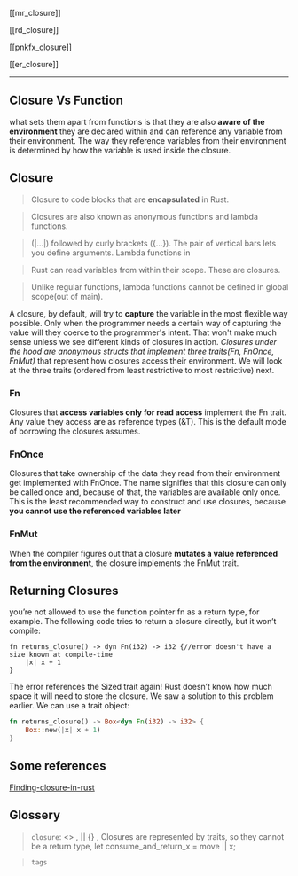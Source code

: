 
[[mr_closure]]

[[rd_closure]]

[[pnkfx_closure]]

[[er_closure]]

---

## Closure Vs Function
what sets them apart from functions is that they are also **aware of the environment** they are declared within and can reference any variable from their environment. The way they reference variables from their environment is determined by how the variable is used inside the closure.

## Closure

> Closure to code blocks that are **encapsulated** in Rust.

> Closures are also known as anonymous functions and lambda functions. 

> (|...|) followed by curly brackets ({...}). The pair of vertical bars lets you define arguments. Lambda functions in 

> Rust can read variables from within their scope. These are closures.

> Unlike regular functions, lambda functions cannot be defined in global scope(out of main).

A closure, by default, will try to **capture** the variable in the most flexible way possible. Only when the programmer needs a certain way of capturing the value will they coerce to the programmer's intent. That won't make much sense unless we see different kinds of closures in action. *Closures under the hood are anonymous structs that implement three traits(Fn, FnOnce, FnMut)* that represent how closures access their environment. We will look at the three traits (ordered from least restrictive to most restrictive) next.

### Fn
Closures that **access variables only for read access** implement the Fn trait. Any value they access are as reference types (&T). This is the default mode of borrowing the closures assumes.

### FnOnce
Closures that take ownership of the data they read from their environment get implemented with FnOnce. The name signifies that this closure can only be called once and, because of that, the variables are available only once. This is the least recommended way to construct and use closures, because **you cannot use the referenced variables later**

### FnMut
When the compiler figures out that a closure **mutates a value referenced from the environment**, the closure implements the FnMut trait.

## Returning Closures
you’re not allowed to use the function pointer fn as a return type, for example.
The following code tries to return a closure directly, but it won’t compile:
```rust,compile_fail,no_run
fn returns_closure() -> dyn Fn(i32) -> i32 {//error doesn't have a size known at compile-time
    |x| x + 1
}
```

The error references the Sized trait again! Rust doesn’t know how much space it will need to store the closure. We saw a solution to this problem earlier. We can use a trait object:

```rust
fn returns_closure() -> Box<dyn Fn(i32) -> i32> {
    Box::new(|x| x + 1)
}
```

## Some references

[Finding-closure-in-rust](https://huonw.github.io/blog/2015/05/finding-closure-in-rust/)

## Glossery

> `closure`:	<>  , || {}   , Closures are represented by traits, so they cannot be a return type, let consume_and_return_x = move || x;


> `tags` 
